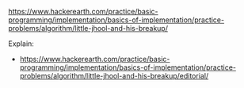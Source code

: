 https://www.hackerearth.com/practice/basic-programming/implementation/basics-of-implementation/practice-problems/algorithm/little-jhool-and-his-breakup/

Explain:

- https://www.hackerearth.com/practice/basic-programming/implementation/basics-of-implementation/practice-problems/algorithm/little-jhool-and-his-breakup/editorial/
